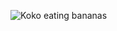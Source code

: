 ![Koko eating bananas](https://user-images.githubusercontent.com/59331040/219842051-009789d2-c35b-4c8e-b0de-0e9b6b3c836d.png)
